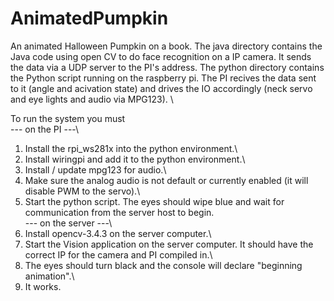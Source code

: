# AnimatedPumpkin
An animated Halloween Pumpkin on a book.
The java directory contains the Java code using open CV to do face recognition on a IP camera.
It sends the data via a UDP server to the PI's address.
The python directory contains the Python script running on the raspberry pi.
The PI recives the data sent to it (angle and acivation state) and drives the IO accordingly
(neck servo and eye lights and audio via MPG123).  \



To run the system you must\
--- on the PI ---\
1. Install the rpi_ws281x into the python environment.\
2. Install wiringpi and add it to the python environment.\
3. Install / update mpg123 for audio.\
4. Make sure the analog audio is not default or currently enabled (it will disable PWM to the servo).\
5. Start the python script. The eyes should wipe blue and wait for communication from the server host to begin.\
--- on the server ---\
6. Install opencv-3.4.3 on the server computer.\
7. Start the Vision application on the server computer. It should have the correct IP for the camera and PI compiled in.\
8. The eyes should turn black and the console will declare "beginning animation".\
9. It works.
